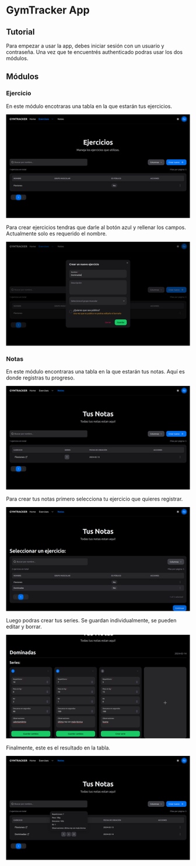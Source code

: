 # GymTracker App

## Tutorial

Para empezar a usar la app, debes iniciar sesión con un usuario y contraseña.
Una vez que te encuentrés authenticado podras usar los dos módulos.

## Módulos

### Ejercicio

En este módulo encotraras una tabla en la que estarán tus ejercicios.

![Tabla de tus ejercicios IMG](https://github.com/FrancoZurschmitten/gymtracker/blob/main/frontend/public/preview/exercise-table-image.png)


Para crear ejercicios tendras que darle al botón azul y rellenar los campos. Actualmente solo es requerido el nombre.

![Crear un Ejercicio IMG](https://github.com/FrancoZurschmitten/gymtracker/blob/main/frontend/public/preview/exercise-create-image.png)

### Notas

En este módulo encontraras una tabla en la que estarán tus notas. Aquí es donde registras tu progreso.

![Tabla de tus notas IMG](https://github.com/FrancoZurschmitten/gymtracker/blob/main/frontend/public/preview/note-table-image.png)


Para crear tus notas primero selecciona tu ejercicio que quieres registrar.

![Crear una Nota IMG](https://github.com/FrancoZurschmitten/gymtracker/blob/main/frontend/public/preview/note-create-image.png)


Luego podras crear tus series. Se guardan individualmente, se pueden editar y borrar.

![Crear Series IMG](https://github.com/FrancoZurschmitten/gymtracker/blob/main/frontend/public/preview/series-create-image.png)


Finalmente, este es el resultado en la tabla.

![Tabla de Notas con Series creada IMG](https://github.com/FrancoZurschmitten/gymtracker/blob/main/frontend/public/preview/success-note-image.png)
